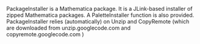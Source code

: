 PackageInstaller is a Mathematica package. It is a JLink-based installer of zipped Mathematica packages. A PaletteInstaller function is also provided.
PackageInstaller relies (automatically) on Unzip and CopyRemote (which are downloaded from unzip.googlecode.com and copyremote.googlecode.com )